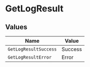 # GetLogResult


## Values

| Name                  | Value                 |
| --------------------- | --------------------- |
| `GetLogResultSuccess` | Success               |
| `GetLogResultError`   | Error                 |